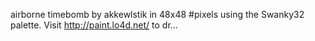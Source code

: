 airborne timebomb by akkewlstik in 48x48 #pixels using the Swanky32 palette. Visit http://paint.lo4d.net/ to dr... 
